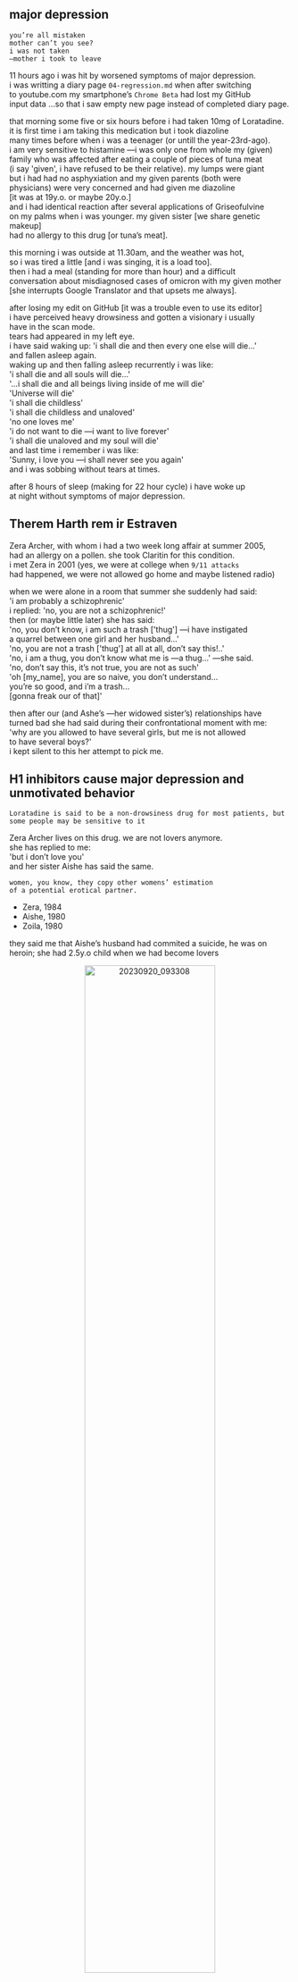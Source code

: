 ## major depression
```
you’re all mistaken
mother can’t you see?
i was not taken
—mother i took to leave
```
11 hours ago i was hit by worsened symptoms of major depression.  
i was writting a diary page `04-regression.md` when after switching  
to youtube.com my smartphone’s `Chrome Beta` had lost my GitHub  
input data ...so that i saw empty new page instead of completed diary page.  

that morning some five or six hours before i had taken 10mg of Loratadine.  
it is first time i am taking this medication but i took diazoline  
many times before when i was a teenager (or untill the year-23rd-ago).  
i am very sensitive to histamine —i was only one from whole my (given)  
family who was affected after eating a couple of pieces of tuna meat  
(i say 'given', i have refused to be their relative). my lumps were giant  
but i had had no asphyxiation and my given parents (both were  
physicians) were very concerned and had given me diazoline  
[it was at 19y.o. or maybe 20y.o.]  
and i had identical reaction after several applications of Griseofulvine  
on my palms when i was younger. my given sister [we share genetic makeup]  
had no allergy to this drug [or tuna’s meat].  

this morning i was outside at 11.30am, and the weather was hot,  
so i was tired a little [and i was singing, it is a load too].  
then i had a meal (standing for more than hour) and a difficult  
conversation about misdiagnosed cases of omicron with my given mother  
[she interrupts Google Translator and that upsets me always].  

after losing my edit on GitHub [it was a trouble even to use its editor]  
i have perceived heavy drowsiness and gotten a visionary i usually  
have in the scan mode.  
tears had appeared in my left eye.  
i have said waking up: 'i shall die and then every one else will die...'  
and fallen asleep again.  
waking up and then falling asleep recurrently i was like:  
'i shall die and all souls will die...'  
'...i shall die and all beings living inside of me will die'  
'Universe will die'  
'i shall die childless'  
'i shall die childless and unaloved'  
'no one loves me'  
'i do not want to die —i want to live forever'  
'i shall die unaloved and my soul will die'  
and last time i remember i was like:  
'Sunny, i love you —i shall never see you again'  
and i was sobbing without tears at times.  

after 8 hours of sleep (making for 22 hour cycle) i have woke up  
at night without symptoms of major depression.  

## Therem Harth rem ir Estraven
Zera Archer, with whom i had a two week long affair at summer 2005,  
had an allergy on a pollen. she took Claritin for this condition.  
i met Zera in 2001 (yes, we were at college when `9/11 attacks`  
had happened, we were not allowed go home and maybe listened radio)  

when we were alone in a room that summer she suddenly had said:  
'i am probably a schizophrenic'  
i replied: 'no, you are not a schizophrenic!'  
then (or maybe little later) she has said:  
'no, you don’t know, i am such a trash ['thug'] —i have instigated  
a quarrel between one girl and her husband...'  
'no, you are not a trash ['thug'] at all at all, don’t say this!..'  
'no, i am a thug, you don’t know what me is —a thug...' —she said.  
'no, don’t say this, it’s not true, you are not as such'  
'oh [my_name], you are so naive, you don’t understand...  
you’re so good, and i’m a trash...  
[gonna freak our of that]'  

then after our (and Ashe’s —her widowed sister’s) relationships have  
turned bad she had said during their confrontational moment with me:  
'why are you allowed to have several girls, but me is not allowed  
to have several boys?'  
i kept silent to this her attempt to pick me.  


## H1 inhibitors cause major depression and unmotivated behavior
```
Loratadine is said to be a non‑drowsiness drug for most patients, but
some people may be sensitive to it
```

Zera Archer lives on this drug. we are not lovers anymore.  
she has replied to me:  
'but i don’t love you'  
and her sister Aishe has said the same.  
```
women, you know, they copy other womens’ estimation  
of a potential erotical partner.  

```
- Zera, 1984
- Aishe, 1980
- Zoila, 1980

they said me that Aishe’s husband had commited a suicide, he was on heroin; she had 2.5y.o child when we had become lovers


<p align="center">
 <img width="68%" alt="20230920_093308" title="20230920_093308" src="https://github.com/irulanCorrino/eggnog-dominance/assets/98284211/2c199961-d970-40ae-b7cb-49d7f461ccbf">
</p>













